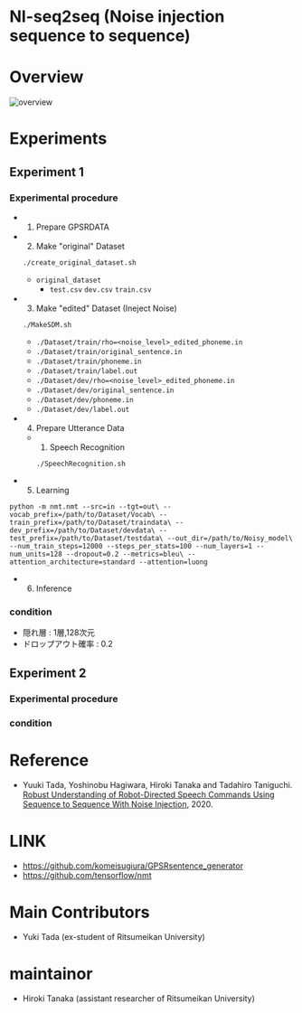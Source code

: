 NI-seq2seq (Noise injection sequence to sequence)
=======================



# Overview
![overview](https://user-images.githubusercontent.com/990923/75913992-4a6dbd80-5e97-11ea-9a25-4f0215711967.jpg)

# Experiments
## Experiment 1
### Experimental procedure
 - 1. Prepare GPSRDATA
 - 2. Make "original" Dataset
 
     `./create_original_dataset.sh`
     
     - `original_dataset`
       - `test.csv` `dev.csv` `train.csv`
 - 3. Make "edited" Dataset (Ineject Noise)
 
     `./MakeSDM.sh`
     - `./Dataset/train/rho=<noise_level>_edited_phoneme.in`
     - `./Dataset/train/original_sentence.in`
     - `./Dataset/train/phoneme.in`
     - `./Dataset/train/label.out`
     - `./Dataset/dev/rho=<noise_level>_edited_phoneme.in`
     - `./Dataset/dev/original_sentence.in`
     - `./Dataset/dev/phoneme.in`
     - `./Dataset/dev/label.out`

 - 4. Prepare Utterance Data
   - 1. Speech Recognition
 
     `./SpeechRecognition.sh`
 - 5. Learning
 
 `python -m nmt.nmt --src=in --tgt=out\
--vocab_prefix=/path/to/Dataset/Vocab\
--train_prefix=/path/to/Dataset/traindata\
--dev_prefix=/path/to/Dataset/devdata\
--test_prefix=/path/to/Dataset/testdata\
--out_dir=/path/to/Noisy_model\
--num_train_steps=12000 --steps_per_stats=100 --num_layers=1 --num_units=128 --dropout=0.2 --metrics=bleu\
--attention_architecture=standard --attention=luong`

 - 6. Inference
### condition
- 隠れ層 : 1層,128次元
- ドロップアウト確率 : 0.2
    
## Experiment 2
### Experimental procedure
### condition

# Reference
- Yuuki Tada, Yoshinobu Hagiwara, Hiroki Tanaka and Tadahiro Taniguchi. [Robust Understanding of Robot-Directed Speech Commands Using Sequence to Sequence With Noise Injection](https://www.frontiersin.org/articles/10.3389/frobt.2019.00144/full), 2020.

# LINK
- https://github.com/komeisugiura/GPSRsentence_generator
- https://github.com/tensorflow/nmt

# Main Contributors
 - Yuki Tada (ex-student of Ritsumeikan University)
# maintainor
 - Hiroki Tanaka (assistant researcher of Ritsumeikan University)
